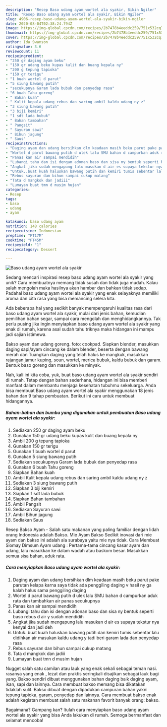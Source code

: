 ```yaml
---
description: "Resep Baso udang ayam wortel ala syakir, Bikin Ngiler"
title: "Resep Baso udang ayam wortel ala syakir, Bikin Ngiler"
slug: 4906-resep-baso-udang-ayam-wortel-ala-syakir-bikin-ngiler
date: 2020-08-04T02:38:24.794Z
image: https://img-global.cpcdn.com/recipes/2b7478b4eeddc259/751x532cq70/baso-udang-ayam-wortel-ala-syakir-foto-resep-utama.jpg
thumbnail: https://img-global.cpcdn.com/recipes/2b7478b4eeddc259/751x532cq70/baso-udang-ayam-wortel-ala-syakir-foto-resep-utama.jpg
cover: https://img-global.cpcdn.com/recipes/2b7478b4eeddc259/751x532cq70/baso-udang-ayam-wortel-ala-syakir-foto-resep-utama.jpg
author: Ida Swanson
ratingvalue: 3.6
reviewcount: 11
recipeingredient:
- "250 gr daging ayam beku"
- "150 gr udang beku kupas kulit dan buang kepala ny"
- "200 g tepung tapioka"
- "150 gr terigu"
- "1 buah wortel d parut"
- "5 siung bawang putih"
- "secukupnya Garam lada bubuk dan penyedap rasa"
- "6 buah Tahu goreng"
- " Bahan kuah"
- " Kulit kepala udang rebus dan saring ambil kaldu udang ny z"
- "3 siung bawang putih"
- "3 biji kemiri"
- "1 sdt lada bubuk"
- " Bahan tambahan"
- " Pangsit"
- " Sayuran sawi"
- " Bihun jagung"
- " Saus"
recipeinstructions:
- "Daging ayam dan udang bersihkan dlm keadaan masih beku parut pake parutan kelapa karna saya tidak ada penggiling daging v hasil ny ga kalah halus sama penggiling daging"
- "Wortel d parut bawang putih d ulek lalu SMU bahan d campurkan aduk rata dan tambahkan air panas secukupnya"
- "Panas kan air sampai mendidih"
- "Lubangi tahu dan isi dengan adonan baso dan sisa ny bentuk seperti baso rebus d air y sudah mendidih"
- "Angkat jika sudah mengapung lalu masukan d air es supaya tekstur nya kenyal dan jadi deh"
- "Untuk..buat kuah haluskan bawang putih dan kemiri tumis sebentar lalu didihkan air masukan kaldu udang y tadi beri garam lada dan penyedap rasa"
- "Rebus sayuran dan bihun sampai cukup matang"
- "Tata d mangkok dan jadiii"
- "Lumayan buat tmn d musim hujan"
categories:
- Resep
tags:
- baso
- udang
- ayam

katakunci: baso udang ayam 
nutrition: 148 calories
recipecuisine: Indonesian
preptime: "PT17M"
cooktime: "PT45M"
recipeyield: "1"
recipecategory: Dessert

---
```



![Baso udang ayam wortel ala syakir](https://img-global.cpcdn.com/recipes/2b7478b4eeddc259/751x532cq70/baso-udang-ayam-wortel-ala-syakir-foto-resep-utama.jpg)

Sedang mencari inspirasi resep baso udang ayam wortel ala syakir yang unik? Cara membuatnya memang tidak susah dan tidak juga mudah. Kalau salah mengolah maka hasilnya akan hambar dan bahkan tidak sedap. Padahal baso udang ayam wortel ala syakir yang enak selayaknya memiliki aroma dan cita rasa yang bisa memancing selera kita.

Ada beberapa hal yang sedikit banyak mempengaruhi kualitas rasa dari baso udang ayam wortel ala syakir, mulai dari jenis bahan, kemudian pemilihan bahan segar, sampai cara mengolah dan menghidangkannya. Tak perlu pusing jika ingin menyiapkan baso udang ayam wortel ala syakir yang enak di rumah, karena asal sudah tahu triknya maka hidangan ini mampu jadi sajian istimewa.

Bakso ayam dan udang goreng. foto: cookpad. Siapkan blender, masukkan daging sapi/ayam cincang ke dalam blender, beserta dengan bawang merah dan Tuangkan daging yang telah halus ke mangkuk, masukkan rajangan jamur kuping, soun, wortel, merica bubuk, kaldu bubuk dan garam. Bentuk baso goreng dan masukkan ke minyak.


Nah, kali ini kita coba, yuk, buat baso udang ayam wortel ala syakir sendiri di rumah. Tetap dengan bahan sederhana, hidangan ini bisa memberi manfaat dalam membantu menjaga kesehatan tubuhmu sekeluarga. Anda bisa membuat Baso udang ayam wortel ala syakir menggunakan 18 jenis bahan dan 9 tahap pembuatan. Berikut ini cara untuk membuat hidangannya.

<!--inarticleads1-->

##### Bahan-bahan dan bumbu yang digunakan untuk pembuatan Baso udang ayam wortel ala syakir:

1. Sediakan 250 gr daging ayam beku
1. Gunakan 150 gr udang beku kupas kulit dan buang kepala ny
1. Ambil 200 g tepung tapioka
1. Gunakan 150 gr terigu
1. Gunakan 1 buah wortel d parut
1. Gunakan 5 siung bawang putih
1. Sediakan secukupnya Garam lada bubuk dan penyedap rasa
1. Gunakan 6 buah Tahu goreng
1. Siapkan  Bahan kuah
1. Ambil  Kulit kepala udang rebus dan saring ambil kaldu udang ny z
1. Sediakan 3 siung bawang putih
1. Siapkan 3 biji kemiri
1. Siapkan 1 sdt lada bubuk
1. Siapkan  Bahan tambahan
1. Ambil  Pangsit
1. Sediakan  Sayuran sawi
1. Ambil  Bihun jagung
1. Sediakan  Saus


Resep Bakso Ayam - Salah satu makanan yang paling familiar dengan lidah orang Indonesia adalah Bakso. Mie Ayam Bakso Sedikit inovasi dari mie ayam dan bakso ini adalah ala surabaya yaitu mie nya tidak. Cara Membuat Siomay Dimsum Ayam udang : Pertama-tama cincang kasar ayam dan udang, lalu masukkan ke dalam wadah atau baskom besar. Masukkan semua sisa bahan, aduk rata. 

<!--inarticleads2-->

##### Cara menyiapkan Baso udang ayam wortel ala syakir:

1. Daging ayam dan udang bersihkan dlm keadaan masih beku parut pake parutan kelapa karna saya tidak ada penggiling daging v hasil ny ga kalah halus sama penggiling daging
1. Wortel d parut bawang putih d ulek lalu SMU bahan d campurkan aduk rata dan tambahkan air panas secukupnya
1. Panas kan air sampai mendidih
1. Lubangi tahu dan isi dengan adonan baso dan sisa ny bentuk seperti baso rebus d air y sudah mendidih
1. Angkat jika sudah mengapung lalu masukan d air es supaya tekstur nya kenyal dan jadi deh
1. Untuk..buat kuah haluskan bawang putih dan kemiri tumis sebentar lalu didihkan air masukan kaldu udang y tadi beri garam lada dan penyedap rasa
1. Rebus sayuran dan bihun sampai cukup matang
1. Tata d mangkok dan jadiii
1. Lumayan buat tmn d musim hujan


Nugget salah satu camilan atau lauk yang enak sekali sebagai teman nasi. rasanya yang enak , lezat dan praktis seringkali disajikan sebagai lauk bagi yang. Bakso sendiri dibuat menggunakan bahan daging baik daging ayam, ikan, sapi dan lainnya. Cara membuat bakso memang bisa dikatakan tidaklah sulit. Bakso dibuat dengan dipadukan campuran bahan yakni tepung tapioka, garam, penyedap dan lainnya. Cara membuat bakso enak adalah kegiatan membuat salah satu makanan favorit banyak orang: bakso. 

Bagaimana? Gampang kan? Itulah cara menyiapkan baso udang ayam wortel ala syakir yang bisa Anda lakukan di rumah. Semoga bermanfaat dan selamat mencoba!
